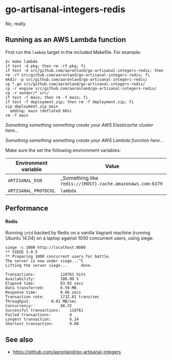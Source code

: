# go-artisanal-integers-redis

No, really.

## Running as an AWS Lambda function

First run the `lambda` target in the included Makefile. For example:

```
$> make lambda
if test -d pkg; then rm -rf pkg; fi
if test -d src/github.com/aaronland/go-artisanal-integers-redis; then rm -rf src/github.com/aaronland/go-artisanal-integers-redis; fi
mkdir -p src/github.com/aaronland/go-artisanal-integers-redis/
cp *.go src/github.com/aaronland/go-artisanal-integers-redis/
cp -r engine src/github.com/aaronland/go-artisanal-integers-redis/
cp -r vendor/* src/
if test -f main; then rm -f main; fi
if test -f deployment.zip; then rm -f deployment.zip; fi
zip deployment.zip main
  adding: main (deflated 66%)
rm -f main
```

_Something something something create your AWS Elasticache cluster here..._

_Something something something create your AWS Lambda function here..._

Make sure the set the following environment variables:

| Environment variable | Value |
| --- | --- |
| `ARTISANAL_DSN` | _Something like `redis://{HOST}.cache.amazonaws.com:6379` |
| `ARTISANAL_PROTOCOL` | `lambda` |

## Performance

#### Redis

Running `intd` backed by Redis on a vanilla Vagrant machine (running Ubuntu 14.04) on a laptop against 1000 concurrent users, using siege:

```
siege -c 1000 http://localhost:8080
** SIEGE 3.0.5
** Preparing 1000 concurrent users for battle.
The server is now under siege...^C
Lifting the server siege...      done.

Transactions:			110761 hits
Availability:			100.00 %
Elapsed time:			63.92 secs
Data transferred:		0.59 MB
Response time:			0.06 secs
Transaction rate:		1732.81 trans/sec
Throughput:			0.01 MB/sec
Concurrency:			98.32
Successful transactions:	110761
Failed transactions:		0
Longest transaction:		6.24
Shortest transaction:		0.00
```

## See also

* https://github.com/aaronland/go-artisanal-integers
